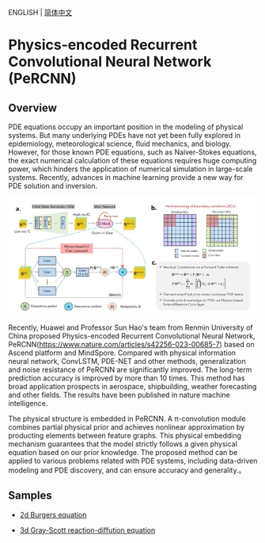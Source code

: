 ENGLISH | [简体中文](README_CN.md)

# Physics-encoded Recurrent Convolutional Neural Network (PeRCNN)

## Overview

PDE equations occupy an important position in the modeling of physical systems. But many underlying PDEs have not yet been fully explored in epidemiology, meteorological science, fluid mechanics, and biology. However, for those known PDE equations, such as Naiver-Stokes equations, the exact numerical calculation of these equations requires huge computing power, which hinders the application of numerical simulation in large-scale systems. Recently, advances in machine learning provide a new way for PDE solution and inversion.

![PeRCNN](images/percnn.jpg)

Recently, Huawei and Professor Sun Hao's team from Renmin University of China proposed Physics-encoded Recurrent Convolutional Neural Network, PeRCNN(https://www.nature.com/articles/s42256-023-00685-7) based on Ascend platform and MindSpore. Compared with physical information neural network, ConvLSTM, PDE-NET and other methods, generalization and noise resistance of PeRCNN are significantly improved. The long-term prediction accuracy is improved by more than 10 times. This method has broad application prospects in aerospace, shipbuilding, weather forecasting and other fields. The results have been published in nature machine intelligence.

The physical structure is embedded in PeRCNN. A π-convolution module combines partial physical prior and achieves nonlinear approximation by producting elements between feature graphs. This physical embedding mechanism guarantees that the model strictly follows a given physical equation based on our prior knowledge. The proposed method can be applied to various problems related with PDE systems, including data-driven modeling and PDE discovery, and can ensure accuracy and generality.。

## Samples

- [2d Burgers equation](./burgers_2d/)

- [3d Gray-Scott reaction-diffution equation](./gsrd_3d/)